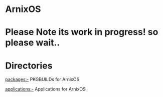 # ArnixOS

# Please Note its work in progress! so please wait..

# Directories
[packages:-](packages) PKGBUILDs for ArnixOS

[applications:-](applications) Applications for ArnixOS
